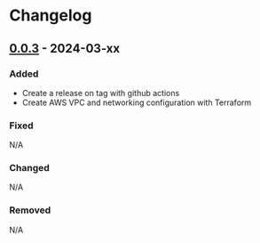 # Changelog

## [0.0.3] - 2024-03-xx

### Added
- Create a release on tag with github actions
- Create AWS VPC and networking configuration with Terraform

### Fixed
N/A

### Changed
N/A

### Removed
N/A


[0.0.3]: https://github.com/amieldelatorre/weighttracker/compare/v0.0.1...0.0.2
